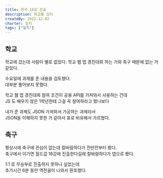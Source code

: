 ```yaml
---
title: 한국 16강 진출
description: 학교를 갔다
createBy: 2022-12-02
charter: 일지
tags: ["일지"]
---
```


## 학교

학교에 갔는데 사람이 별로 없었다.
학교 웹 앱 경진대회 하는 거와 축구 때문에 없는 거 같았다.

수요일에 과제를 준 내용을 검토했다.  
대부분 풀어보지 못했다.

학교 웹 앱 경진대회 참여 조건이 공용 API를 가져와서 사용하는 건데  
JS 도 배우지 않은 1학년한테 그걸 꼭 참여하라고 했나보다

내가 준 과제도 JSON 가져와서 가공하는 과제라서  
JSON을 이해하지 못한 거 같아서 표로 비유해서 가르쳤다.

## 축구

평상시에 축구에 관심이 없는데 칼바람하다가 전반전부터 봤다.  
축구에서 이기면 월드겁 16강에 진출한다길래 칼바람하다가 앱으로 봤다.

1:1 로 무승부로 진출하지 못하나 싶었는데  
추가시간 6분 동안 역전골이 나와서 환호했다.
